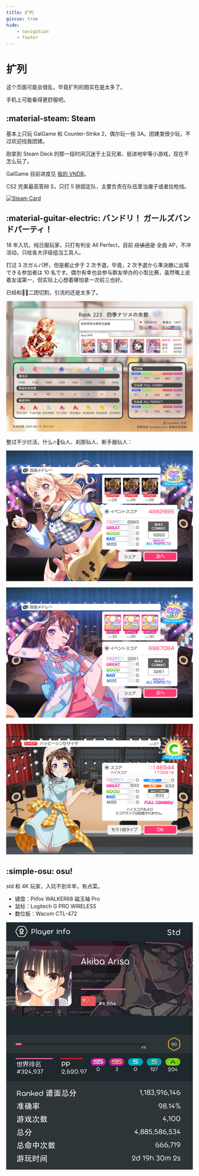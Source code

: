 ```yaml
---
title: 扩列
giscus: true
hide:
    - navigation
    - footer
---
```


# 扩列

这个页面可能会很乱，毕竟扩列的图实在是太多了。

手机上可能看得更舒服吧。

## :material-steam: Steam

基本上只玩 GalGame 和 Counter-Strike 2，偶尔玩一些 3A。团建类很少玩，不过欢迎找我团建。

刚拿到 Steam Deck 的那一段时间沉迷于土豆兄弟、挺进地牢等小游戏，现在不怎么玩了。

GalGame 目前进度见 [我的 VNDB](https://vndb.org/u200138/ulist?vnlist=1)。

CS2 完美最高答辩 S，只打 5 排固定队，主要负责在队伍里当瘤子或者拉枪线。

[![Steam Card](https://card.yuy1n.io/card/76561198428921353/dark,en,badge,group,badges,games,reviews)](https://steamcommunity.com/id/akibaarisa/)

## :material-guitar-electric: バンドリ！ ガールズバンドパーティ！

18 年入坑，纯日服玩家，只打有判全 All Perfect，目前 ~~应该还是~~ 全曲 AP，不冲活动，只给各大评级组当工具人。

打过 3 次ガルパ杯，但是都止步于 2 次予選，毕竟，2 次予選から準決勝に出場できる参加者は 10 名です。偶尔有幸也会参与群友举办的小型比赛，虽然嘴上说着友谊第一，但实际上心想着哪怕拿一次前三也好。

已经和🐔🐶二团切割，引流的还是太多了。

[![Bandori Card](assets/bandori_board_250611.webp)](https://bestdori.com/community/user/zhanbao2000)

整过不少烂活，什么🔥🐔仙人、刹那仙人、断手器仙人：

![firebird](./assets/bandori_firebird.webp)

![setuna_trip](./assets/bandori_setuna_trip.webp)

![happy_synthesizer](./assets/bandori_happy_synthesizer.webp)

## :simple-osu: osu!

std 和 4K 玩家，入坑不到半年，有点菜。

 - 键盘：Piifox WALKER68 磁玉轴 Pro
 - 鼠标：Logitech G PRO WIRELESS
 - 数位板：Wacom CTL-472

[![osu! Card](./assets/osu_250611.webp)](https://osu.ppy.sh/users/15046470)